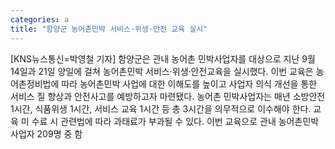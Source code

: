 ```yaml
---
categories: a
title: "함양군 농어촌민박 서비스·위생·안전 교육 실시"
---
```

[KNS뉴스통신=박영철 기자] 함양군은 관내 농어촌 민박사업자를 대상으로 지난 9월 14일과 21일 양일에 걸쳐 농어촌민박 서비스·위생·안전교육을 실시했다. 이번 교육은 농어촌정비법에 따라 농어촌민박 사업에 대한 이해도를 높이고 사업자 의식 개선을 통한 서비스 질 향상과 안전사고를 예방하고자 마련됐다. 농어촌 민박사업자는 매년 소방안전 1시간, 식품위생 1시간, 서비스 교육 1시간 등 총 3시간을 의무적으로 이수해야 한다. 교육 미 수료 시 관련법에 따라 과태료가 부과될 수 있다. 이번 교육으로 관내 농어촌민박사업자 209명 중 함